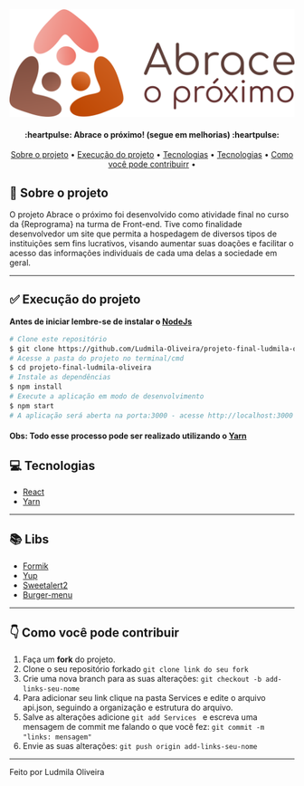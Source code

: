 <img src="https://github.com/Ludmila-Oliveira/projeto-final-ludmila-oliveira/blob/master/src/Images/logoAbraceOProximo.png"/>    
<h4 align="center"> 
  :heartpulse: Abrace o próximo! (segue em melhorias) :heartpulse:
</h4>
<p align="center">
 <a href="#-sobre-o-projeto">Sobre o projeto</a> •
 <a href="#-execucao-do-projeto">Execução do projeto</a> • 
 <a href="#-tecnologias">Tecnologias</a> • 
 <a href="#-libs">Tecnologias</a> • 
 <a href="#-como-pode-contribuir">Como você pode contribuirr</a> • 
</p>

## :page_facing_up: Sobre o projeto
O projeto Abrace o próximo foi desenvolvido como atividade final no curso da {Reprograma} na turma de Front-end. Tive como finalidade desenvolvedor um site que permita a hospedagem de diversos tipos de instituições sem fins lucrativos, visando aumentar suas doações e facilitar o acesso das informações individuais de cada uma delas a sociedade em geral.

---   
## :white_check_mark: Execução do projeto

**Antes de iniciar lembre-se de instalar o [NodeJs](https://nodejs.org/en/)**

```bash
# Clone este repositório
$ git clone https://github.com/Ludmila-Oliveira/projeto-final-ludmila-oliveira
# Acesse a pasta do projeto no terminal/cmd
$ cd projeto-final-ludmila-oliveira
# Instale as dependências
$ npm install
# Execute a aplicação em modo de desenvolvimento
$ npm start
# A aplicação será aberta na porta:3000 - acesse http://localhost:3000
```
#### Obs: Todo esse processo pode ser realizado utilizando o [Yarn](https://yarnpkg.com/)


## :computer: Tecnologias
- [React](https://pt-br.reactjs.org/) 
- [Yarn](https://yarnpkg.com/)  
---   

## :books: Libs
- [Formik](https://formik.org/) 
- [Yup](https://www.npmjs.com/package/yup)  
- [Sweetalert2](https://sweetalert2.github.io/)
- [Burger-menu](https://github.com/negomi/react-burger-menu)
---   
  
## :point_down: Como você pode contribuir 
1. Faça um **fork** do projeto.
2. Clone o seu repositório forkado `git clone link do seu fork`
3. Crie uma nova branch para as suas alterações: `git checkout -b add-links-seu-nome`
4. Para adicionar seu link clique na pasta Services e edite o arquivo api.json, seguindo a organização e estrutura do arquivo.  
5. Salve as alterações adicione `git add Services ` e escreva uma mensagem de commit me falando o que você fez: `git commit -m "links: mensagem"`
6. Envie as suas alterações: `git push origin add-links-seu-nome`
---

Feito por Ludmila Oliveira  
